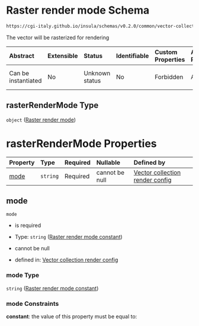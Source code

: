 # Raster render mode Schema

```txt
https://cgi-italy.github.io/insula/schemas/v0.2.0/common/vector-collection-render-config.schema.json#/$defs/rasterRenderMode
```

The vector will be rasterized for rendering

| Abstract            | Extensible | Status         | Identifiable | Custom Properties | Additional Properties | Access Restrictions | Defined In                                                                                                                         |
| :------------------ | :--------- | :------------- | :----------- | :---------------- | :-------------------- | :------------------ | :--------------------------------------------------------------------------------------------------------------------------------- |
| Can be instantiated | No         | Unknown status | No           | Forbidden         | Allowed               | none                | [vector-collection-render-config.schema.json\*](schemas/common/vector-collection-render-config.schema.json) |

## rasterRenderMode Type

`object` ([Raster render mode](vector-collection-render-config-defs-raster-render-mode.md))

# rasterRenderMode Properties

| Property      | Type     | Required | Nullable       | Defined by                                                                                                                                                                                                                                                                          |
| :------------ | :------- | :------- | :------------- | :---------------------------------------------------------------------------------------------------------------------------------------------------------------------------------------------------------------------------------------------------------------------------------- |
| [mode](#mode) | `string` | Required | cannot be null | [Vector collection render config](vector-collection-render-config-defs-raster-render-mode-properties-raster-render-mode-constant.md) |

## mode



`mode`

* is required

* Type: `string` ([Raster render mode constant](vector-collection-render-config-defs-raster-render-mode-properties-raster-render-mode-constant.md))

* cannot be null

* defined in: [Vector collection render config](vector-collection-render-config-defs-raster-render-mode-properties-raster-render-mode-constant.md)

### mode Type

`string` ([Raster render mode constant](vector-collection-render-config-defs-raster-render-mode-properties-raster-render-mode-constant.md))

### mode Constraints

**constant**: the value of this property must be equal to:

```json
```
